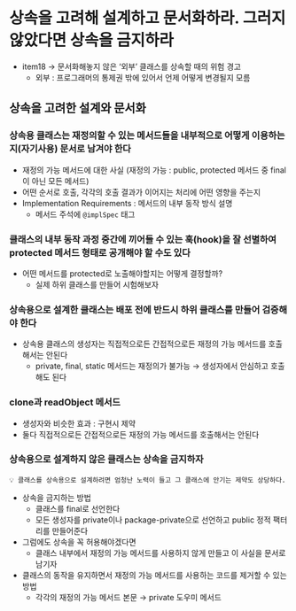 # 상속을 고려해 설계하고 문서화하라. 그러지 않았다면 상속을 금지하라

- item18 → 문서화해놓지 않은 ‘외부’ 클래스를 상속할 때의 위험 경고
    - 외부 : 프로그래머의 통제권 밖에 있어서 언제 어떻게 변경될지 모름

## 상속을 고려한 설계와 문서화

### 상속용 클래스는 재정의할 수 있는 메서드들을 내부적으로 어떻게 이용하는지(자기사용) 문서로 남겨야 한다

- 재정의 가능 메서드에 대한 사실 (재정의 가능 : public, protected 메서드 중 final이 아닌 모든 메서드)
- 어떤 순서로 호출, 각각의 호출 결과가 이어지는 처리에 어떤 영향을 주는지
- Implementation Requirements : 메서드의 내부 동작 방식 설명
    - 메서드 주석에 `@implSpec` 태그

### 클래스의 내부 동작 과정 중간에 끼어들 수 있는 훅(hook)을 잘 선별하여 protected 메서드 형태로 공개해야 할 수도 있다

- 어떤 메서드를 protected로 노출해야할지는 어떻게 결정할까?
    - 실제 하위 클래스를 만들어 시험해보자

### 상속용으로 설계한 클래스는 배포 전에 반드시 하위 클래스를 만들어 검증해야 한다

- 상속용 클래스의 생성자는 직접적으로든 간접적으로든 재정의 가능 메서드를 호출해서는 안된다
    - private, final, static 메서드는 재정의가 불가능 → 생성자에서 안심하고 호출해도 된다

### clone과 readObject 메서드

- 생성자와 비슷한 효과 : 구현시 제약
- 둘다 직접적으로든 간접적으로든 재정의 가능 메서드를 호출해서는 안된다

### 상속용으로 설계하지 않은 클래스는 상속을 금지하자

```
💡 클래스를 상속용으로 설계하려면 엄청난 노력이 들고 그 클래스에 안기는 제약도 상당하다.
```

- 상속을 금지하는 방법
    - 클래스를 final로 선언한다
    - 모든 생성자를 private이나 package-private으로 선언하고 public 정적 팩터리를 만들어준다
- 그럼에도 상속을 꼭 허용해야겠다면
    - 클래스 내부에서 재정의 가능 메서드를 사용하지 않게 만들고 이 사실을 문서로 남기자
- 클래스의 동작을 유지하면서 재정의 가능 메서드를 사용하는 코드를 제거할 수 있는 방법
    - 각각의 재정의 가능 메서드 본문 → private 도우미 메서드